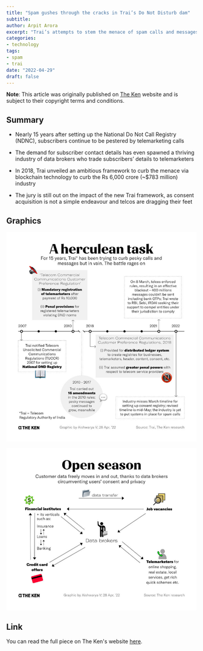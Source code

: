 ```yaml
---
title: "Spam gushes through the cracks in Trai’s Do Not Disturb dam"
subtitle: 
author: Arpit Arora
excerpt: "Trai’s attempts to stem the menace of spam calls and messages go back 15 years. In 2018, it finally implemented a blockchain-based system that was meant to be a silver bullet. Four years on, however, this silver bullet seems to have missed its target."
categories:
- technology
tags:
- spam
- trai
date: "2022-04-29"
draft: false
---
```


**Note**: This article was originally published on [The Ken](https://the-ken.com) website and is subject to their copyright terms and conditions.

## Summary

- Nearly 15 years after setting up the National Do Not Call Registry (NDNC), subscribers continue to be pestered by telemarketing calls

- The demand for subscriber contact details has even spawned a thriving industry of data brokers who trade subscribers’ details to telemarketers

- In 2018, Trai unveiled an ambitious framework to curb the menace via blockchain technology to curb the Rs 6,000 crore (~$783 million) industry

- The jury is still out on the impact of the new Trai framework, as consent acquisition is not a simple endeavour and telcos are dragging their feet

## Graphics

![](timeline.jpg)

![](leaks.jpg)

## Link

You can read the full piece on The Ken's website [here](https://the-ken.com/story/spam-gushes-through-the-cracks-in-trais-do-not-disturb-dam/).
